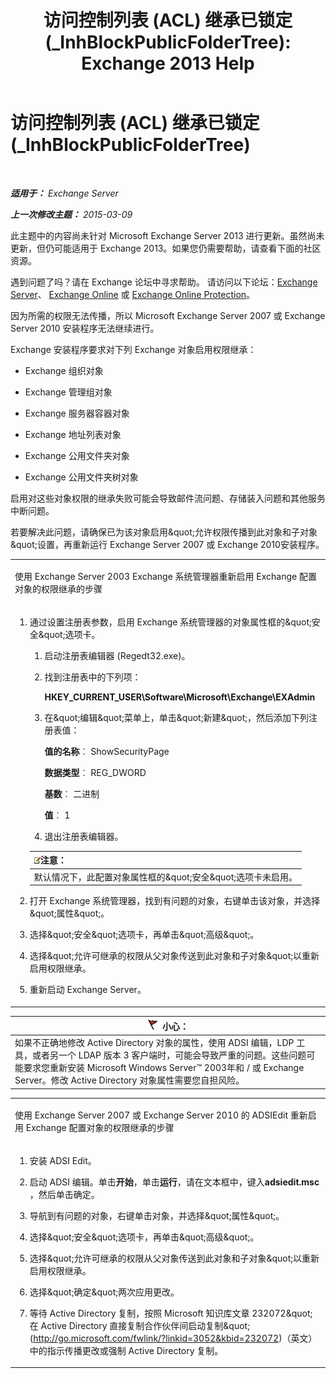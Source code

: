 ﻿---
title: '访问控制列表 (ACL) 继承已锁定 (_InhBlockPublicFolderTree): Exchange 2013 Help'
TOCTitle: 访问控制列表 (ACL) 继承已锁定 (_InhBlockPublicFolderTree)
ms:assetid: e3b89c8a-d6f8-4864-8bf0-35a78ce87cc4
ms:mtpsurl: https://technet.microsoft.com/zh-cn/library/ms.exch.setupreadiness.inhblockpublicfoldertree(v=EXCHG.150)
ms:contentKeyID: 50491860
ms.date: 05/21/2018
mtps_version: v=EXCHG.150
ms.translationtype: MT
---

# 访问控制列表 (ACL) 继承已锁定 (\_InhBlockPublicFolderTree)

 

_**适用于：** Exchange Server_

_**上一次修改主题：** 2015-03-09_

此主题中的内容尚未针对 Microsoft Exchange Server 2013 进行更新。虽然尚未更新，但仍可能适用于 Exchange 2013。如果您仍需要帮助，请查看下面的社区资源。

遇到问题了吗？请在 Exchange 论坛中寻求帮助。 请访问以下论坛：[Exchange Server](https://go.microsoft.com/fwlink/p/?linkid=60612)、 [Exchange Online](https://go.microsoft.com/fwlink/p/?linkid=267542) 或 [Exchange Online Protection](https://go.microsoft.com/fwlink/p/?linkid=285351)。

因为所需的权限无法传播，所以 Microsoft Exchange Server 2007 或 Exchange Server 2010 安装程序无法继续进行。

Exchange 安装程序要求对下列 Exchange 对象启用权限继承：

  - Exchange 组织对象

  - Exchange 管理组对象

  - Exchange 服务器容器对象

  - Exchange 地址列表对象

  - Exchange 公用文件夹对象

  - Exchange 公用文件夹树对象

启用对这些对象权限的继承失败可能会导致邮件流问题、存储装入问题和其他服务中断问题。

若要解决此问题，请确保已为该对象启用\&quot;允许权限传播到此对象和子对象\&quot;设置，再重新运行 Exchange Server 2007 或 Exchange 2010安装程序。


<table>
<colgroup>
<col style="width: 100%" />
</colgroup>
<tbody>
<tr class="odd">
<td><p>使用 Exchange Server 2003 Exchange 系统管理器重新启用 Exchange 配置对象的权限继承的步骤</p></td>
</tr>
<tr class="even">
<td><ol>
<li><p>通过设置注册表参数，启用 Exchange 系统管理器的对象属性框的&amp;quot;安全&amp;quot;选项卡。</p>
<ol>
<li><p>启动注册表编辑器 (Regedt32.exe)。</p></li>
<li><p>找到注册表中的下列项：</p>
<p><strong>HKEY_CURRENT_USER\Software\Microsoft\Exchange\EXAdmin</strong></p></li>
<li><p>在&amp;quot;编辑&amp;quot;菜单上，单击&amp;quot;新建&amp;quot;，然后添加下列注册表值：</p>
<p><strong>值的名称</strong>︰ ShowSecurityPage</p>
<p><strong>数据类型</strong>︰ REG_DWORD</p>
<p><strong>基数</strong>︰ 二进制</p>
<p><strong>值</strong>︰ 1</p></li>
<li><p>退出注册表编辑器。</p></li>
</ol>
<table>
<thead>
<tr class="header">
<th><img src="images/Bb124558.note(EXCHG.150).gif" title="注意" alt="注意" />注意：</th>
</tr>
</thead>
<tbody>
<tr class="odd">
<td>默认情况下，此配置对象属性框的&amp;quot;安全&amp;quot;选项卡未启用。</td>
</tr>
</tbody>
</table>

</li>
<li><p>打开 Exchange 系统管理器，找到有问题的对象，右键单击该对象，并选择&amp;quot;属性&amp;quot;。</p></li>
<li><p>选择&amp;quot;安全&amp;quot;选项卡，再单击&amp;quot;高级&amp;quot;。</p></li>
<li><p>选择&amp;quot;允许可继承的权限从父对象传送到此对象和子对象&amp;quot;以重新启用权限继承。</p></li>
<li><p>重新启动 Exchange Server。</p></li>
</ol></td>
</tr>
</tbody>
</table>


<table>
<thead>
<tr class="header">
<th><img src="images/Dd876845.Caution(EXCHG.150).gif" title="小心" alt="小心" />小心：</th>
</tr>
</thead>
<tbody>
<tr class="odd">
<td>如果不正确地修改 Active Directory 对象的属性，使用 ADSI 编辑，LDP 工具，或者另一个 LDAP 版本 3 客户端时，可能会导致严重的问题。这些问题可能要求您重新安装 Microsoft Windows Server™ 2003年和 / 或 Exchange Server。修改 Active Directory 对象属性需要您自担风险。</td>
</tr>
</tbody>
</table>



<table>
<colgroup>
<col style="width: 100%" />
</colgroup>
<tbody>
<tr class="odd">
<td><p>使用 Exchange Server 2007 或 Exchange Server 2010 的 ADSIEdit 重新启用 Exchange 配置对象的权限继承的步骤</p></td>
</tr>
<tr class="even">
<td><ol>
<li><p>安装 ADSI Edit。</p></li>
<li><p>启动 ADSI 编辑。单击<strong>开始</strong>，单击<strong>运行</strong>，请在文本框中，键入<strong>adsiedit.msc</strong> ，然后单击确定。</p></li>
<li><p>导航到有问题的对象，右键单击对象，并选择&amp;quot;属性&amp;quot;。</p></li>
<li><p>选择&amp;quot;安全&amp;quot;选项卡，再单击&amp;quot;高级&amp;quot;。</p></li>
<li><p>选择&amp;quot;允许可继承的权限从父对象传送到此对象和子对象&amp;quot;以重新启用权限继承。</p></li>
<li><p>选择&amp;quot;确定&amp;quot;两次应用更改。</p></li>
<li><p>等待 Active Directory 复制，按照 Microsoft 知识库文章 232072&amp;quot;在 Active Directory 直接复制合作伙伴间启动复制&amp;quot;(<a href="http://go.microsoft.com/fwlink/?linkid=3052%26kbid=232072" class="uri">http://go.microsoft.com/fwlink/?linkid=3052&amp;kbid=232072</a>)（英文）中的指示传播更改或强制 Active Directory 复制。</p></li>
</ol></td>
</tr>
</tbody>
</table>

